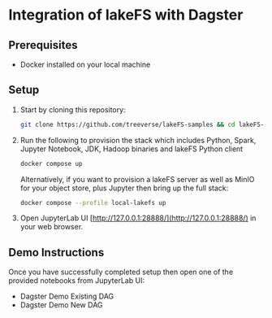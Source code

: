 # Integration of lakeFS with Dagster

## Prerequisites

* Docker installed on your local machine

## Setup

1. Start by cloning this repository:

   ```bash
   git clone https://github.com/treeverse/lakeFS-samples && cd lakeFS-samples/01_standalone_examples/dagster-integration
   ```

2. Run the following to provision the stack which includes Python, Spark, Jupyter Notebook, JDK, Hadoop binaries and lakeFS Python client


   ```bash
   docker compose up 
   ```

   Alternatively, if you want to provision a lakeFS server as well as MinIO for your object store, plus Jupyter then bring up the full stack:

   ```bash
   docker compose --profile local-lakefs up
   ```

3. Open JupyterLab UI [http://127.0.0.1:28888/](http://127.0.0.1:28888/) in your web browser.

## Demo Instructions

Once you have successfully completed setup then open one of the provided notebooks from JupyterLab UI: 

* Dagster Demo Existing DAG
* Dagster Demo New DAG